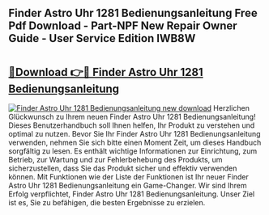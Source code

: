 ## Finder Astro Uhr 1281 Bedienungsanleitung Free Pdf Download - Part-NPF New Repair Owner Guide - User Service Edition lWB8W

# <h2><a href="http://df5kb6a.blite.top/?on=Finder+Astro+Uhr+1281+Bedienungsanleitung">🔗Download 👉🔴 Finder Astro Uhr 1281 Bedienungsanleitung</a></h2>

[![Finder Astro Uhr 1281 Bedienungsanleitung new download](https://i.imgur.com/lujVjoI.png)](http://df5kb6a.blite.top/?on=Finder+Astro+Uhr+1281+Bedienungsanleitung)
Herzlichen Glückwunsch zu Ihrem neuen Finder Astro Uhr 1281 Bedienungsanleitung! Dieses Benutzerhandbuch soll Ihnen helfen, Ihr Produkt zu verstehen und optimal zu nutzen. Bevor Sie Ihr Finder Astro Uhr 1281 Bedienungsanleitung verwenden, nehmen Sie sich bitte einen Moment Zeit, um dieses Handbuch sorgfältig zu lesen. Es enthält wichtige Informationen zur Einrichtung, zum Betrieb, zur Wartung und zur Fehlerbehebung des Produkts, um sicherzustellen, dass Sie das Produkt sicher und effektiv verwenden können. Mit Funktionen wie der Liste der Funktionen ist Ihr neuer Finder Astro Uhr 1281 Bedienungsanleitung ein Game-Changer. Wir sind Ihrem Erfolg verpflichtet, Finder Astro Uhr 1281 Bedienungsanleitung. Unser Ziel ist es, Sie zu befähigen, die besten Ergebnisse zu erzielen.
